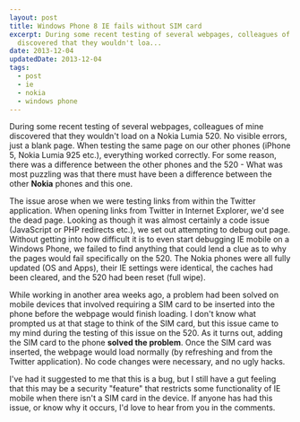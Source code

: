 ```yaml
---
layout: post
title: Windows Phone 8 IE fails without SIM card
excerpt: During some recent testing of several webpages, colleagues of mine
  discovered that they wouldn't loa...
date: 2013-12-04
updatedDate: 2013-12-04
tags:
  - post
  - ie
  - nokia
  - windows phone
---
```


During some recent testing of several webpages, colleagues of mine discovered that they wouldn't load on a Nokia Lumia 520. No visible errors, just a blank page. When testing the same page on our other phones (iPhone 5, Nokia Lumia 925 etc.), everything worked correctly. For some reason, there was a difference between the other phones and the 520 - What was most puzzling was that there must have been a difference between the other **Nokia** phones and this one.

The issue arose when we were testing links from within the Twitter application. When opening links from Twitter in Internet Explorer, we'd see the dead page. Looking as though it was almost certainly a code issue (JavaScript or PHP redirects etc.), we set out attempting to debug out page. Without getting into how difficult it is to even start debugging IE mobile on a Windows Phone, we failed to find anything that could lend a clue as to why the pages would fail specifically on the 520. The Nokia phones were all fully updated (OS and Apps), their IE settings were identical, the caches had been cleared, and the 520 had been reset (full wipe).

While working in another area weeks ago, a problem had been solved on mobile devices that involved requiring a SIM card to be inserted into the phone before the webpage would finish loading. I don't know what prompted us at that stage to think of the SIM card, but this issue came to my mind during the testing of this issue on the 520. As it turns out, adding the SIM card to the phone **solved the problem**. Once the SIM card was inserted, the webpage would load normally (by refreshing and from the Twitter application). No code changes were necessary, and no ugly hacks.

I've had it suggested to me that this is a bug, but I still have a gut feeling that this may be a security "feature" that restricts some functionality of IE mobile when there isn't a SIM card in the device. If anyone has had this issue, or know why it occurs, I'd love to hear from you in the comments.
